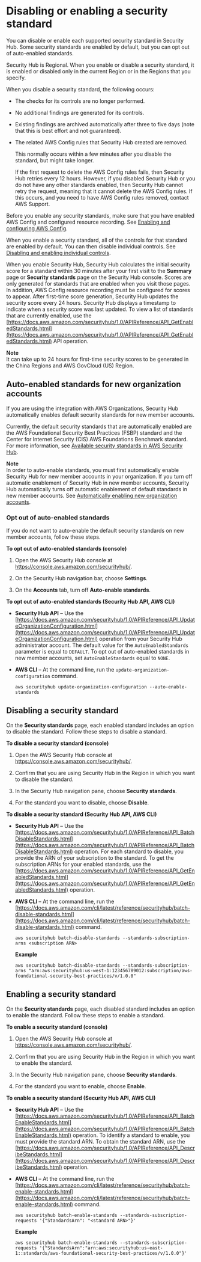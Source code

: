 # Disabling or enabling a security standard<a name="securityhub-standards-enable-disable"></a>

You can disable or enable each supported security standard in Security Hub\. Some security standards are enabled by default, but you can opt out of auto\-enabled standards\.

Security Hub is Regional\. When you enable or disable a security standard, it is enabled or disabled only in the current Region or in the Regions that you specify\.

When you disable a security standard, the following occurs:
+ The checks for its controls are no longer performed\.
+ No additional findings are generated for its controls\.
+ Existing findings are archived automatically after three to five days \(note that this is best effort and not guaranteed\)\.
+ The related AWS Config rules that Security Hub created are removed\.

  This normally occurs within a few minutes after you disable the standard, but might take longer\.

  If the first request to delete the AWS Config rules fails, then Security Hub retries every 12 hours\. However, if you disabled Security Hub or you do not have any other standards enabled, then Security Hub cannot retry the request, meaning that it cannot delete the AWS Config rules\. If this occurs, and you need to have AWS Config rules removed, contact AWS Support\.

Before you enable any security standards, make sure that you have enabled AWS Config and configured resource recording\. See [Enabling and configuring AWS Config](securityhub-prereq-config.md)\.

When you enable a security standard, all of the controls for that standard are enabled by default\. You can then disable individual controls\. See [Disabling and enabling individual controls](securityhub-standards-enable-disable-controls.md)\.

When you enable Security Hub, Security Hub calculates the initial security score for a standard within 30 minutes after your first visit to the **Summary** page or **Security standards** page on the Security Hub console\. Scores are only generated for standards that are enabled when you visit those pages\. In addition, AWS Config resource recording must be configured for scores to appear\. After first\-time score generation, Security Hub updates the security score every 24 hours\. Security Hub displays a timestamp to indicate when a security score was last updated\. To view a list of standards that are currently enabled, use the [https://docs.aws.amazon.com/securityhub/1.0/APIReference/API_GetEnabledStandards.html](https://docs.aws.amazon.com/securityhub/1.0/APIReference/API_GetEnabledStandards.html) API operation\.

**Note**  
It can take up to 24 hours for first\-time security scores to be generated in the China Regions and AWS GovCloud \(US\) Region\.

## Auto\-enabled standards for new organization accounts<a name="securityhub-auto-enabled-standards"></a>

If you are using the integration with AWS Organizations, Security Hub automatically enables default security standards for new member accounts\.

Currently, the default security standards that are automatically enabled are the AWS Foundational Security Best Practices \(FSBP\) standard and the Center for Internet Security \(CIS\) AWS Foundations Benchmark standard\. For more information, see [Available security standards in AWS Security Hub](https://docs.aws.amazon.com/securityhub/latest/userguide/standards-available.html)\.

**Note**  
In order to auto\-enable standards, you must first automatically enable Security Hub for new member accounts in your organization\. If you turn off automatic enablement of Security Hub in new member accounts, Security Hub automatically turns off automatic enablement of default standards in new member accounts\. See [Automatically enabling new organization accounts](accounts-orgs-auto-enable.md)\.

### Opt out of auto\-enabled standards<a name="Opt-out-of-auto-enabled-standards"></a>

If you do not want to auto\-enable the default security standards on new member accounts, follow these steps\.

**To opt out of auto\-enabled standards \(console\)**

1. Open the AWS Security Hub console at [https://console\.aws\.amazon\.com/securityhub/](https://console.aws.amazon.com/securityhub/)\.

1. On the Security Hub navigation bar, choose **Settings**\.

1. On the **Accounts** tab, turn off **Auto\-enable standards**\.

**To opt out of auto\-enabled standards \(Security Hub API, AWS CLI\)**
+ **Security Hub API** – Use the [https://docs.aws.amazon.com/securityhub/1.0/APIReference/API_UpdateOrganizationConfiguration.html](https://docs.aws.amazon.com/securityhub/1.0/APIReference/API_UpdateOrganizationConfiguration.html) operation from your Security Hub administrator account\. The default value for the `AutoEnabledStandards` parameter is equal to `DEFAULT`\. To opt out of auto\-enabled standards in new member accounts, set `AutoEnableStandards` equal to `NONE`\.
+ **AWS CLI** – At the command line, run the `update-organization-configuration` command\.

  ```
  aws securityhub update-organization-configuration --auto-enable-standards
  ```

## Disabling a security standard<a name="securityhub-standard-disable-console"></a>

On the **Security standards** page, each enabled standard includes an option to disable the standard\. Follow these steps to disable a standard\.

**To disable a security standard \(console\)**

1. Open the AWS Security Hub console at [https://console\.aws\.amazon\.com/securityhub/](https://console.aws.amazon.com/securityhub/)\.

1. Confirm that you are using Security Hub in the Region in which you want to disable the standard\.

1. In the Security Hub navigation pane, choose **Security standards**\.

1. For the standard you want to disable, choose **Disable**\.

**To disable a security standard \(Security Hub API, AWS CLI\)**
+ **Security Hub API** – Use the [https://docs.aws.amazon.com/securityhub/1.0/APIReference/API_BatchDisableStandards.html](https://docs.aws.amazon.com/securityhub/1.0/APIReference/API_BatchDisableStandards.html) operation\. For each standard to disable, you provide the ARN of your subscription to the standard\. To get the subscription ARNs for your enabled standards, use the [https://docs.aws.amazon.com/securityhub/1.0/APIReference/API_GetEnabledStandards.html](https://docs.aws.amazon.com/securityhub/1.0/APIReference/API_GetEnabledStandards.html) operation\.
+ **AWS CLI** – At the command line, run the [https://docs.aws.amazon.com/cli/latest/reference/securityhub/batch-disable-standards.html](https://docs.aws.amazon.com/cli/latest/reference/securityhub/batch-disable-standards.html) command\.

  ```
  aws securityhub batch-disable-standards --standards-subscription-arns <subscription ARN>
  ```

  **Example**

  ```
  aws securityhub batch-disable-standards --standards-subscription-arns "arn:aws:securityhub:us-west-1:123456789012:subscription/aws-foundational-security-best-practices/v/1.0.0"
  ```

## Enabling a security standard<a name="securityhub-standard-enable-console"></a>

On the **Security standards** page, each disabled standard includes an option to enable the standard\. Follow these steps to enable a standard\.

**To enable a security standard \(console\)**

1. Open the AWS Security Hub console at [https://console\.aws\.amazon\.com/securityhub/](https://console.aws.amazon.com/securityhub/)\.

1. Confirm that you are using Security Hub in the Region in which you want to enable the standard\.

1. In the Security Hub navigation pane, choose **Security standards**\.

1. For the standard you want to enable, choose **Enable**\.

**To enable a security standard \(Security Hub API, AWS CLI\)**
+ **Security Hub API** – Use the [https://docs.aws.amazon.com/securityhub/1.0/APIReference/API_BatchEnableStandards.html](https://docs.aws.amazon.com/securityhub/1.0/APIReference/API_BatchEnableStandards.html) operation\. To identify a standard to enable, you must provide the standard ARN\. To obtain the standard ARN, use the [https://docs.aws.amazon.com/securityhub/1.0/APIReference/API_DescribeStandards.html](https://docs.aws.amazon.com/securityhub/1.0/APIReference/API_DescribeStandards.html) operation\.
+ **AWS CLI** – At the command line, run the [https://docs.aws.amazon.com/cli/latest/reference/securityhub/batch-enable-standards.html](https://docs.aws.amazon.com/cli/latest/reference/securityhub/batch-enable-standards.html) command\.

  ```
  aws securityhub batch-enable-standards --standards-subscription-requests '{"StandardsArn": "<standard ARN>"}'
  ```

  **Example**

  ```
  aws securityhub batch-enable-standards --standards-subscription-requests '{"StandardsArn":"arn:aws:securityhub:us-east-1::standards/aws-foundational-security-best-practices/v/1.0.0"}'
  ```